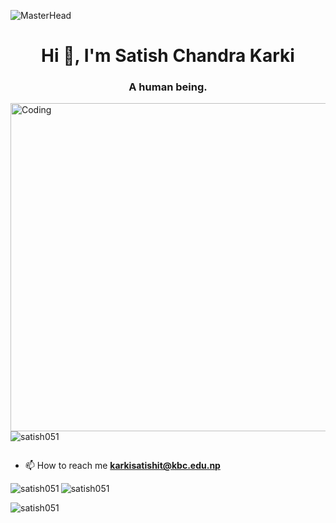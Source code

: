![MasterHead](https://thumbs.gfycat.com/BetterHandmadeGull-size_restricted.gif)
<h1 align="center">Hi 👋, I'm Satish Chandra Karki</h1>
<h3 align="center">A human being.</h3>
<img align="right" alt="Coding" width="525" src="https://media.tenor.com/-UygBh3nnfEAAAAC/coding.gif">

<p align="left"> <img src="https://komarev.com/ghpvc/?username=satish051&label=Profile%20views&color=0e75b6&style=flat" alt="satish051" /> </p>

<p align="left"> <a href="https://twitter.com/" target="blank"><img src="https://img.shields.io/twitter/follow/?logo=twitter&style=for-the-badge" alt="" /></a> </p>

- 📫 How to reach me **karkisatishit@kbc.edu.np**


<p><img align="left" src="https://github-readme-stats.vercel.app/api/top-langs?username=satish051&show_icons=true&locale=en&layout=compact" alt="satish051" /></p>

<p>&nbsp;<img align="left" src="https://github-readme-stats.vercel.app/api?username=satish051&show_icons=true&locale=en" alt="satish051" /></p>

<p><img align="left" src="https://github-readme-streak-stats.herokuapp.com/?user=satish051&" alt="satish051" /></p>
